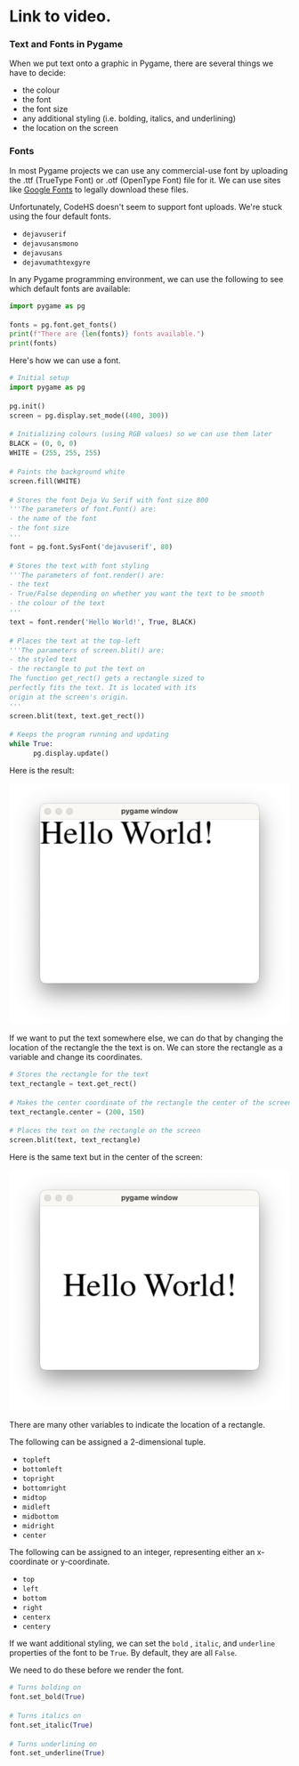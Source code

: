 # Link to video.

### Text and Fonts in Pygame

When we put text onto a graphic in Pygame, there are several things we have to decide:

* the colour
* the font
* the font size
* any additional styling (i.e. bolding, italics, and underlining) 
* the location on the screen

### Fonts

In most Pygame projects we can use any commercial-use font by uploading the .ttf (TrueType Font) or .otf (OpenType Font) file for it. We can use sites like [Google Fonts](http://fonts.google.com) to legally download these files.

Unfortunately, CodeHS doesn't seem to support font uploads. We're stuck using the four default fonts.

* `dejavuserif`
* `dejavusansmono`
* `dejavusans`
* `dejavumathtexgyre`

In any Pygame programming environment, we can use the following to see which default fonts are available:

```python
import pygame as pg

fonts = pg.font.get_fonts()
print(f"There are {len(fonts)} fonts available.")
print(fonts)
```

Here's how we can use a font.

```python
# Initial setup
import pygame as pg

pg.init()
screen = pg.display.set_mode((400, 300))

# Initializing colours (using RGB values) so we can use them later
BLACK = (0, 0, 0)
WHITE = (255, 255, 255)

# Paints the background white
screen.fill(WHITE)

# Stores the font Deja Vu Serif with font size 800
'''The parameters of font.Font() are:
- the name of the font
- the font size
'''
font = pg.font.SysFont('dejavuserif', 80)

# Stores the text with font styling
'''The parameters of font.render() are:
- the text
- True/False depending on whether you want the text to be smooth
- the colour of the text
'''
text = font.render('Hello World!', True, BLACK)

# Places the text at the top-left
'''The parameters of screen.blit() are:
- the styled text
- the rectangle to put the text on
The function get_rect() gets a rectangle sized to
perfectly fits the text. It is located with its 
origin at the screen's origin.
'''
screen.blit(text, text.get_rect())

# Keeps the program running and updating
while True:
      pg.display.update()  
```

Here is the result:

![](../Images/Pygame_Hello_World_1.png)

If we want to put the text somewhere else, we can do that by changing the location of the rectangle the the text is on. We can store the rectangle as a variable and change its coordinates.

```python
# Stores the rectangle for the text
text_rectangle = text.get_rect()

# Makes the center coordinate of the rectangle the center of the screen
text_rectangle.center = (200, 150)  

# Places the text on the rectangle on the screen
screen.blit(text, text_rectangle)
```

Here is the same text but in the center of the screen:

![](../Images/Pygame_Hello_World_Center_1.png)

There are many other variables to indicate the location of a rectangle.

The following can be assigned a 2-dimensional tuple.

* `topleft`
* `bottomleft`
* `topright`
* `bottomright`
* `midtop`
* `midleft`
* `midbottom`
* `midright`
* `center`

The following can be assigned to an integer, representing either an x-coordinate or y-coordinate.

* `top`
* `left`
* `bottom`
* `right`
* `centerx`
* `centery`

If we want additional styling, we can set the `bold` , `italic`, and `underline` properties of the font to be `True`. By default, they are all `False`.

We need to do these before we render the font.

```python
# Turns bolding on
font.set_bold(True)

# Turns italics on
font.set_italic(True)

# Turns underlining on
font.set_underline(True)
```


